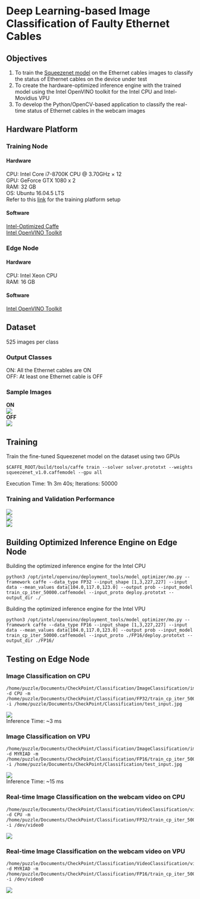 # Deep Learning-based Image Classification of Faulty Ethernet Cables    
## Objectives   
1. To train the [Squeezenet model](https://github.com/forresti/SqueezeNet/tree/master/SqueezeNet_v1.0) on the Ethernet cables images to classify the status of Ethernet cables on the device under test   
2. To create the hardware-optimized inference engine with the trained model using the Intel OpenVINO toolkit for the Intel CPU and Intel-Movidius VPU      
3. To develop the Python/OpenCV-based application to classify the real-time status of Ethernet cables in the webcam images   

## Hardware Platform   
### Training Node   
#### Hardware   
CPU: Intel Core i7-8700K CPU @ 3.70GHz × 12   
GPU: GeForce GTX 1080 x 2   
RAM: 32 GB   
OS: Ubuntu 16.04.5 LTS   
Refer to this [link](https://github.com/ramesh-dev-code/misaligned-heat-sink#training-platform-setup) for the training platform setup   
#### Software   
[Intel-Optimized Caffe](https://github.com/ramesh-dev-code/led-status-inference#installation-of-intel-optimized-caffe)   
[Intel OpenVINO Toolkit](https://github.com/ramesh-dev-code/led-status-inference#installation-of-intel-openvino-toolkit)   

### Edge Node   
#### Hardware   
CPU: Intel Xeon CPU   
RAM: 16 GB   
#### Software      
[Intel OpenVINO Toolkit](https://github.com/ramesh-dev-code/led-status-inference#installation-of-intel-openvino-toolkit)    

## Dataset   
525 images per class   
### Output Classes
ON: All the Ethernet cables are ON   
OFF: At least one Ethernet cable is OFF      

### Sample Images   
**ON**   
![](https://i.imgur.com/m79zxtZ.png)   
**OFF**   
![](https://i.imgur.com/9fTobEk.png)   

## Training   
Train the fine-tuned Squeezenet model on the dataset using two GPUs   
```
$CAFFE_ROOT/build/tools/caffe train --solver solver.prototxt --weights squeezenet_v1.0.caffemodel --gpu all
```
Execution Time: 1h 3m 40s; Iterations: 50000   

### Training and Validation Performance   
![](https://i.imgur.com/vMEmD5t.png)   
![](https://i.imgur.com/TS2y24t.png)   
![](https://i.imgur.com/rK55G40.png)   

## Building Optimized Inference Engine on Edge Node   
Building the optimized inference engine for the Intel CPU   
```
python3 /opt/intel/openvino/deployment_tools/model_optimizer/mo.py --framework caffe --data_type FP32 --input_shape [1,3,227,227] --input data --mean_values data[104.0,117.0,123.0] --output prob --input_model train_cp_iter_50000.caffemodel --input_proto deploy.prototxt --output_dir ./
```
Building the optimized inference engine for the Intel VPU   
```
python3 /opt/intel/openvino/deployment_tools/model_optimizer/mo.py --framework caffe --data_type FP16 --input_shape [1,3,227,227] --input data --mean_values data[104.0,117.0,123.0] --output prob --input_model train_cp_iter_50000.caffemodel --input_proto ./FP16/deploy.prototxt --output_dir ./FP16/
```
## Testing on Edge Node      
### Image Classification on CPU  
```
/home/puzzle/Documents/CheckPoint/Classification/ImageClassification/image_classification_sync -d CPU -m /home/puzzle/Documents/CheckPoint/Classification/FP32/train_cp_iter_50000.xml -i /home/puzzle/Documents/CheckPoint/Classification/test_input.jpg
```
![](https://i.imgur.com/qEUtZLf.png)   
Inference Time: ~3 ms   
### Image Classification on VPU  
```
/home/puzzle/Documents/CheckPoint/Classification/ImageClassification/image_classification_sync -d MYRIAD -m /home/puzzle/Documents/CheckPoint/Classification/FP16/train_cp_iter_50000.xml -i /home/puzzle/Documents/CheckPoint/Classification/test_input.jpg
```
![](https://i.imgur.com/qtaihZl.png)   
Inference Time: ~15 ms   

### Real-time Image Classification on the webcam video on CPU   
```
/home/puzzle/Documents/CheckPoint/Classification/VideoClassification/video_classification_async -d CPU -m /home/puzzle/Documents/CheckPoint/Classification/FP32/train_cp_iter_50000.xml -i /dev/video0
```
![](https://i.imgur.com/1Wk7edZ.png)   

### Real-time Image Classification on the webcam video on VPU   
```
/home/puzzle/Documents/CheckPoint/Classification/VideoClassification/video_classification_async -d MYRIAD -m /home/puzzle/Documents/CheckPoint/Classification/FP16/train_cp_iter_50000.xml -i /dev/video0
```
![](https://i.imgur.com/Yc4aAur.png)   
